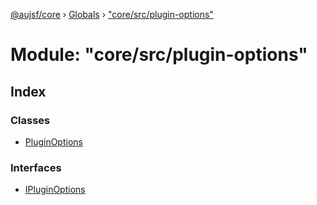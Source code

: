 [@aujsf/core](../README.md) › [Globals](../globals.md) › ["core/src/plugin-options"](_core_src_plugin_options_.md)

# Module: "core/src/plugin-options"

## Index

### Classes

* [PluginOptions](../classes/_core_src_plugin_options_.pluginoptions.md)

### Interfaces

* [IPluginOptions](../interfaces/_core_src_plugin_options_.ipluginoptions.md)
